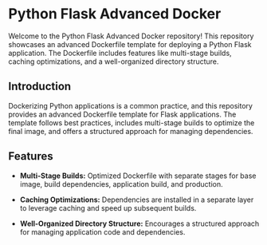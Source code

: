 # Python Flask Advanced Docker

Welcome to the Python Flask Advanced Docker repository! This repository showcases an advanced Dockerfile template for deploying a Python Flask application. The Dockerfile includes features like multi-stage builds, caching optimizations, and a well-organized directory structure.

## Introduction

Dockerizing Python applications is a common practice, and this repository provides an advanced Dockerfile template for Flask applications. The template follows best practices, includes multi-stage builds to optimize the final image, and offers a structured approach for managing dependencies.

## Features

- **Multi-Stage Builds:** Optimized Dockerfile with separate stages for base image, build dependencies, application build, and production.
  
- **Caching Optimizations:** Dependencies are installed in a separate layer to leverage caching and speed up subsequent builds.

- **Well-Organized Directory Structure:** Encourages a structured approach for managing application code and dependencies.